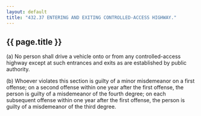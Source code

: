 ---
layout: default 
title: "432.37 ENTERING AND EXITING CONTROLLED-ACCESS HIGHWAY."---

{{ page.title }}
----------------

​(a) No person shall drive a vehicle onto or from any controlled-access
highway except at such entrances and exits as are established by public
authority.

​(b) Whoever violates this section is guilty of a minor misdemeanor on a
first offense; on a second offense within one year after the first
offense, the person is guilty of a misdemeanor of the fourth degree; on
each subsequent offense within one year after the first offense, the
person is guilty of a misdemeanor of the third degree.
